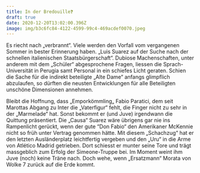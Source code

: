 ```yaml
---
title: In der Bredouille❓
draft: true
date: 2020-12-20T13:02:00.396Z
image: img/b3c6fc84-4122-4599-99c4-469acdef0070.jpeg
---
```

Es riecht nach „verbrannt“. Viele werden den Vorfall vom vergangenen Sommer in bester Erinnerung haben. „Luis Suarez auf der Suche nach der schnellen italienischen Staatsbürgerschaft“. Dubiose Machenschaften, unter anderem mit dem „Schüler“ abgesprochene Fragen, liessen die Sprach-Universität  in Perugia samt Personal in ein schiefes Licht geraten. Schien die Sache für die indirekt beteiligte „Alte Dame“ anfangs glimpflich abzulaufen, so dürften die neusten Entwicklungen für alle Beteiligten unschöne Dimensionen annehmen.

Bleibt die Hoffnung, dass „Emporkömmling„ Fabio Paratici, dem seit Marottas Abgang zu Inter die „Vaterfigur“ fehlt, die Finger nicht zu sehr in der „Marmelade“ hat. Sonst bekommt er (und Juve) irgendwann die Quittung präsentiert. Die „Causa“ Suarez wäre übrigens gar nie ins Rampenlicht gerückt, wenn der gute “Don Fabio“ den Amerikaner McKennie nicht so früh unter Vertrag genommen hätte. Mit diesem „Schachzug“ hat er den letzten Ausländerplatz leichtfertig vergeben und den „Uru“ in die Arme von Atlético Madrid getrieben. Dort schiesst er munter seine Tore und trägt massgeblich zum Erfolg der Simeone-Truppe bei. Im Moment weint ihm Juve (noch) keine Träne nach. Doch wehe, wenn „Ersatzmann“ Morata von Wolke 7 zurück auf die Erde kommt.